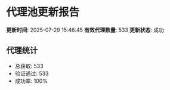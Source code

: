 # 代理池更新报告

**更新时间**: 2025-07-29 15:46:45
**有效代理数量**: 533
**更新状态**:  成功

## 代理统计
- 总获取: 533
- 验证通过: 533
- 成功率: 100%
